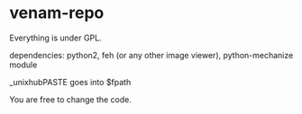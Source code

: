 venam-repo
==========

Everything is under GPL.

dependencies: python2, feh (or any other image viewer), python-mechanize module 

_unixhubPASTE goes into $fpath

You are free to change the code.

